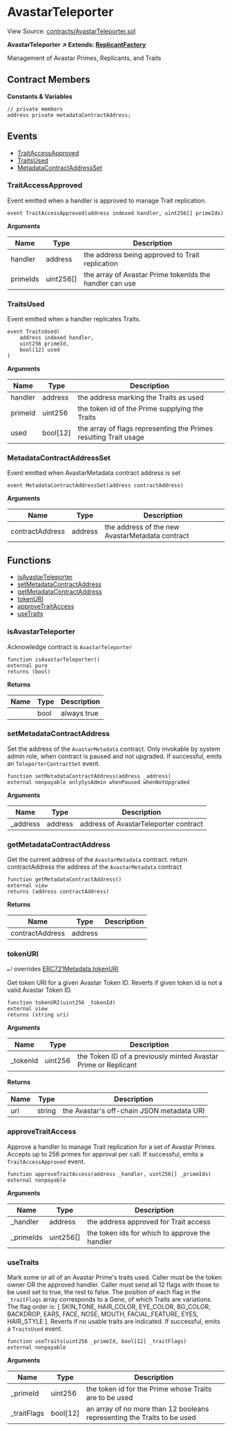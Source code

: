 # AvastarTeleporter

View Source: [contracts/AvastarTeleporter.sol](https://github.com/Dapp-Wizards/Avastars-Contracts/blob/master/contracts/AvastarTeleporter.sol)

**AvastarTeleporter** **↗ Extends: [ReplicantFactory](contracts/ReplicantFactory.md)**

Management of Avastar Primes, Replicants, and Traits

## Contract Members
**Constants & Variables**

```solidity
// private members
address private metadataContractAddress;

```

## **Events**

- [TraitAccessApproved](#traitaccessapproved)
- [TraitsUsed](#traitsused)
- [MetadataContractAddressSet](#metadatacontractaddressset)

### TraitAccessApproved

Event emitted when a handler is approved to manage Trait replication.

```solidity
event TraitAccessApproved(address indexed handler, uint256[] primeIds)
```

**Arguments**

| Name        | Type           | Description  |
| ------------- |------------- | -----|
| handler | address | the address being approved to Trait replication | 
| primeIds | uint256[] | the array of Avastar Prime tokenIds the handler can use | 

### TraitsUsed

Event emitted when a handler replicates Traits.

```solidity
event TraitsUsed(
	address indexed handler,
	uint256 primeId,
	bool[12] used
)
```

**Arguments**

| Name        | Type           | Description  |
| ------------- |------------- | -----|
| handler | address | the address marking the Traits as used | 
| primeId | uint256 | the token id of the Prime supplying the Traits | 
| used | bool[12] | the array of flags representing the Primes resulting Trait usage | 

### MetadataContractAddressSet

Event emitted when AvastarMetadata contract address is set

```solidity
event MetadataContractAddressSet(address contractAddress)
```

**Arguments**

| Name        | Type           | Description  |
| ------------- |------------- | -----|
| contractAddress | address | the address of the new AvastarMetadata contract | 

## **Functions**

- [isAvastarTeleporter](#isavastarteleporter)
- [setMetadataContractAddress](#setmetadatacontractaddress)
- [getMetadataContractAddress](#getmetadatacontractaddress)
- [tokenURI](#tokenuri)
- [approveTraitAccess](#approvetraitaccess)
- [useTraits](#usetraits)

### isAvastarTeleporter

Acknowledge contract is `AvastarTeleporter`

```solidity
function isAvastarTeleporter()
external pure
returns (bool)
```

**Returns**

| Name        | Type           | Description  |
| ------------- |------------- | -----|
|  | bool | always true | 

### setMetadataContractAddress

Set the address of the `AvastarMetadata` contract.
Only invokable by system admin role, when contract is paused and not upgraded.
If successful, emits an `TeleporterContractSet` event.

```solidity
function setMetadataContractAddress(address _address)
external nonpayable onlySysAdmin whenPaused whenNotUpgraded 
```

**Arguments**

| Name        | Type           | Description  |
| ------------- |------------- | -----|
| _address | address | address of AvastarTeleporter contract | 

### getMetadataContractAddress

Get the current address of the `AvastarMetadata` contract.
return contractAddress the address of the `AvastarMetadata` contract

```solidity
function getMetadataContractAddress()
external view
returns (address contractAddress)
```

**Returns**

| Name        | Type           | Description  |
| ------------- |------------- | -----|
| contractAddress | address |  | 

### tokenURI

⤾ overrides [ERC721Metadata.tokenURI](contracts/ERC721Metadata.md#tokenuri)

Get token URI for a given Avastar Token ID.
Reverts if given token id is not a valid Avastar Token ID.

```solidity
function tokenURI(uint256 _tokenId)
external view
returns (string uri)
```

**Arguments**

| Name        | Type           | Description  |
| ------------- |------------- | -----|
| _tokenId | uint256 | the Token ID of a previously minted Avastar Prime or Replicant | 

**Returns**

| Name        | Type           | Description  |
| ------------- |------------- | -----|
| uri | string | the Avastar's off-chain JSON metadata URI | 

### approveTraitAccess

Approve a handler to manage Trait replication for a set of Avastar Primes.
Accepts up to 256 primes for approval per call.
If successful, emits a `TraitAccessApproved` event.

```solidity
function approveTraitAccess(address _handler, uint256[] _primeIds)
external nonpayable
```

**Arguments**

| Name        | Type           | Description  |
| ------------- |------------- | -----|
| _handler | address | the address approved for Trait access | 
| _primeIds | uint256[] | the token ids for which to approve the handler | 

### useTraits

Mark some or all of an Avastar Prime's traits used.
Caller must be the token owner OR the approved handler.
Caller must send all 12 flags with those to be used set to true, the rest to false.
The position of each flag in the `_traitFlags` array corresponds to a Gene, of which Traits are variations.
The flag order is: [ SKIN_TONE, HAIR_COLOR, EYE_COLOR, BG_COLOR, BACKDROP, EARS, FACE, NOSE, MOUTH, FACIAL_FEATURE, EYES, HAIR_STYLE ].
Reverts if no usable traits are indicated.
If successful, emits a `TraitsUsed` event.

```solidity
function useTraits(uint256 _primeId, bool[12] _traitFlags)
external nonpayable
```

**Arguments**

| Name        | Type           | Description  |
| ------------- |------------- | -----|
| _primeId | uint256 | the token id for the Prime whose Traits are to be used | 
| _traitFlags | bool[12] | an array of no more than 12 booleans representing the Traits to be used | 

